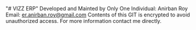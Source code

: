 "# VIZZ ERP" 
Developed and Mainted by Only One Individual: Anirban Roy
Email: er.anirban.roy@gmail.com
Contents of this GIT is encrypted to avoid unauthorized access.
For more information contact me directly.